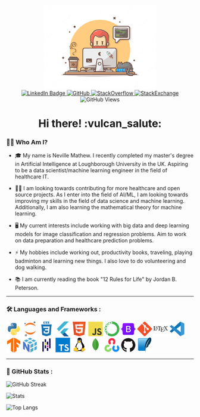 <div id="header" align="center">
  <img src="codingpic.jpg" width="300"/>
</div>

<div id="badges" align="center">
  <a href="https://www.linkedin.com/in/nevillemathew/">
    <img src="https://custom-icon-badges.demolab.com/badge/LinkedIn-blue?style=for-the-badge&logo=linkedin&logoColor=white" alt="LinkedIn Badge"/>
  </a>
  <a href="https://github.com/NevilleMthw">
    <img src="https://custom-icon-badges.demolab.com/badge/GitHub-100000?style=for-the-badge&logo=github&logoColor=white" alt="GitHub"/>
  </a>
  <a href="https://stackoverflow.com/users/10276682/nevmthw">
    <img src="https://custom-icon-badges.demolab.com/badge/Stack_Overflow-FE7A16?style=for-the-badge&logo=stack-overflow&logoColor=white" alt="StackOverflow"/>
  </a>
  <a href="https://stackexchange.com/users/14225997/nevmthw">
    <img src="https://custom-icon-badges.demolab.com/badge/StackExchange-%23ffffff.svg?&style=for-the-badge&logo=StackExchange&logoColor=white" alt="StackExchange"/>
  </a>
</div>

<div align="center">
<img src="https://komarev.com/ghpvc/?username=NevilleMthw&style=for-the-badge&logo=appveyor" alt="GitHub Views"/>
</div>

<h1 align="center">
  Hi there! :vulcan_salute:
</h1>

### :man_technologist: Who Am I?

- 🎓 My name is Neville Mathew. I recently completed my master's degree in Artificial Intelligence at Loughborough University in the UK. Aspiring to be a data scientist/machine learning engineer in the field of healthcare IT.

- 🧑‍🎓 I am looking towards contributing for more healthcare and open source projects. As I enter into the field of AI/ML, I am looking towards improving my skills in the field of data science and machine learning. Additionally, I am also learning the mathematical theory for machine learning.

- 🖥️ My current interests include working with big data and deep learning models for image classification and regression problems. Aim to work on data preparation and healthcare prediction problems.

- ⚡ My hobbies include working out, productivity books, traveling, playing badminton and learning new things. I also love to do volunteering and dog walking.

- 📚 I am currently reading the book "12 Rules for Life" by Jordan B. Peterson.

---

### :hammer_and_wrench: Languages and Frameworks :

<p>
<img src="https://github.com/devicons/devicon/blob/master/icons/python/python-original.svg" title="Python" alt="Python" width="40" height="40"/>
<img src="https://github.com/devicons/devicon/blob/master/icons/jupyter/jupyter-original.svg" title="Jupyter" alt="Jupyter" width="40" height="40"/>
<img src="https://github.com/devicons/devicon/blob/master/icons/css3/css3-plain-wordmark.svg"  title="CSS3" alt="CSS" width="40" height="40"/>
<img src="https://github.com/devicons/devicon/blob/master/icons/flutter/flutter-original.svg" title="Flutter" alt="Flutter" width="40" height="40"/>
<img src="https://github.com/devicons/devicon/blob/master/icons/html5/html5-original.svg" title="HTML5" alt="HTML" width="40" height="40"/>
<img src="https://github.com/devicons/devicon/blob/master/icons/javascript/javascript-original.svg" title="JavaScript" alt="JavaScript" width="40" height="40"/>
<img src="https://github.com/devicons/devicon/blob/master/icons/anaconda/anaconda-original.svg" title="Anaconda" alt="Anaconda" width="40" height="40"/>
<img src="https://github.com/devicons/devicon/blob/master/icons/bootstrap/bootstrap-original.svg" title="Bootstrap" alt="Bootstrap" width="40" height="40"/>
<img src="https://github.com/devicons/devicon/blob/master/icons/git/git-original.svg" title="Git" alt="Git" width="40" height="40"/>
<img src="https://github.com/devicons/devicon/blob/master/icons/latex/latex-original.svg" title="Latex" alt="Latex" width="40" height="40"/>
<img src="https://github.com/devicons/devicon/blob/master/icons/vscode/vscode-original.svg" title="Vscode" alt="Vscode" width="40" height="40"/>
<img src="https://github.com/devicons/devicon/blob/master/icons/tensorflow/tensorflow-original.svg" title="Tensorflow" alt="Tensorflow" width="40" height="40"/>
<img src="https://github.com/devicons/devicon/blob/master/icons/numpy/numpy-original.svg" title="NumPy" alt="NumPy" width="40" height="40"/>
<img src="https://github.com/devicons/devicon/blob/master/icons/pandas/pandas-original.svg" title="Pandas" alt="Pandas" width="40" height="40"/>
<img src="https://github.com/devicons/devicon/blob/master/icons/typescript/typescript-original.svg" title="TypeScript" alt="TypeScript" width="40" height="40"/>
<img src="https://github.com/devicons/devicon/blob/master/icons/linux/linux-original.svg" title="Linux" alt="Linux" width="40" height="40"/>
<img src="https://github.com/devicons/devicon/blob/master/icons/mongodb/mongodb-original.svg" title="MongoDB" alt="MongoDB" width="40" height="40"/>
<img src="https://github.com/devicons/devicon/blob/master/icons/opencv/opencv-original.svg" title="OpenCV" alt="OpenCV" width="40" height="40"/>
<img src="https://github.com/devicons/devicon/blob/master/icons/github/github-original.svg" title="GitHub" alt="GitHub" width="40" height="40"/>
<img src="https://github.com/devicons/devicon/blob/master/icons/sqlite/sqlite-original.svg" title="SQLite" alt="SQLite" width="40" height="40"/>
</p>

---

### :rocket: GitHub Stats :

![GitHub Streak](https://github-readme-streak-stats.herokuapp.com?user=NevilleMthw&theme=vision-friendly-dark&hide_border=false)

![Stats](https://github-readme-stats.vercel.app/api?username=NevilleMthw&layout=compact&theme=vision-friendly-dark)

![Top Langs](https://github-readme-stats.vercel.app/api/top-langs/?username=NevilleMthw&layout=compact&theme=vision-friendly-dark)
